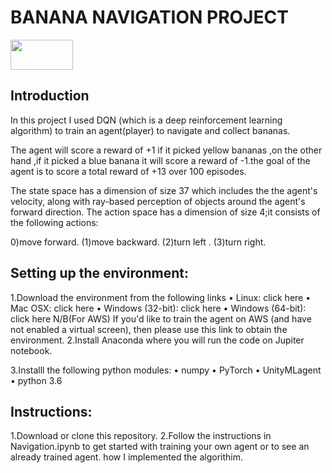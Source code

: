 <h1>BANANA NAVIGATION PROJECT</h1>      
<p><img src=" https://user-images.githubusercontent.com/10624937/42135619-d90f2f28-7d12-11e8-8823-82b970a54d7e.gif " width="100" height="48" /></p>
<h2>Introduction</h2>   
        
<p>In this project I used DQN (which is a deep reinforcement learning algorithm) to train an agent(player) to navigate and collect bananas.</p>

<p>The agent will score a reward of +1 if it picked yellow bananas ,on the other hand ,if it picked a blue banana it will score a reward of -1.the goal of the agent is to score a total reward of +13 over 100 episodes.</p>

<p>The state space has a dimension of size 37 which includes the the agent's velocity, along with ray-based perception of objects around the agent's forward direction. The action space has a dimension of size 4;it consists of the following actions:</p>
0)move forward.
(1)move backward.
(2)turn left .
(3)turn right.


<h2>Setting up the environment:</h2>

1.Download the environment from the following links
    • Linux: click here 
    • Mac OSX: click here 
    • Windows (32-bit): click here 
    • Windows (64-bit): click here 
N/B(For AWS) If you'd like to train the agent on AWS (and have not enabled a virtual screen), then please use this link to obtain the environment.
2.Install Anaconda where you will run the code on Jupiter notebook.

3.Installl the following python modules:
    • numpy
    • PyTorch
    • UnityMLagent
    •  python 3.6
      

<h2>Instructions:</h2>
1.Download or clone this repository.
2.Follow the instructions in Navigation.ipynb to get started with training your own agent or to see an already trained agent.
   how I implemented the algorithim.






